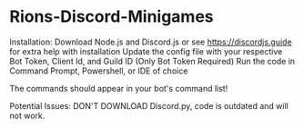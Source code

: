 # Rions-Discord-Minigames

Installation:
  Download Node.js and Discord.js or see https://discordjs.guide for extra help with installation
  Update the config file with your respective Bot Token, Client Id, and Guild ID (Only Bot Token Required)
  Run the code in Command Prompt, Powershell, or IDE of choice
  
  The commands should appear in your bot's command list!
  
  
Potential Issues:
  DON'T DOWNLOAD Discord.py, code is outdated and will not work.
